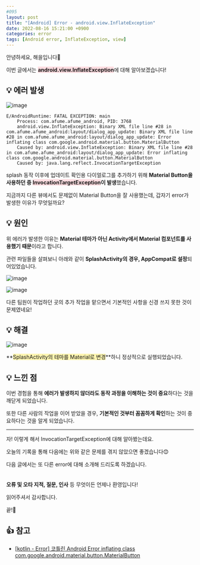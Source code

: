 ```yaml
---
#095
layout: post
title: "[Android] Error - android.view.InflateException"
date: 2022-08-16 15:21:00 +0900
categories: error
tags: [Android error, InflateException, view]
---
```


안녕하세요, 해을입니다🦖

이번 글에서는 <span style="background-color:#ffdce0">**android.view.InflateException**</span>에 대해 알아보겠습니다!

## 💡 에러 발생

![image](https://user-images.githubusercontent.com/39720852/184814064-ef316756-c3a5-4735-8d88-bfcb0d4f6360.png)

```
E/AndroidRuntime: FATAL EXCEPTION: main
    Process: com.afume.afume_android, PID: 3768
    android.view.InflateException: Binary XML file line #28 in com.afume.afume_android:layout/dialog_app_update: Binary XML file line #28 in com.afume.afume_android:layout/dialog_app_update: Error inflating class com.google.android.material.button.MaterialButton
    Caused by: android.view.InflateException: Binary XML file line #28 in com.afume.afume_android:layout/dialog_app_update: Error inflating class com.google.android.material.button.MaterialButton
    Caused by: java.lang.reflect.InvocationTargetException
```

splash 동작 이후에 업데이트 확인용 다이얼로그를 추가하기 위해 **Material Button을 사용하던 중 <span style="background-color:#ffdce0">InvocationTargetException</span>이 발생**했습니다.

지금까지 다른 뷰에서도 문제없이 Material Button을 잘 사용했는데, 갑자기 error가 발생한 이유가 무엇일까요?

## 💡 원인

위 에러가 발생한 이유는 **Material 테마가 아닌 Activity에서 Material 컴포넌트를 사용했기 때문**이라고 합니다.

관련 파일들을 살펴보니 아래와 같이 **SplashActivity의 경우, AppCompat로 설정**되어있었습니다.

![image](https://user-images.githubusercontent.com/39720852/184854876-c3022f44-1b5c-49bc-bff4-355bf06d4c40.png)

![image](https://user-images.githubusercontent.com/39720852/184854968-4fc1b0f6-5d7b-4926-8af1-df1f0c2b177a.png)

다른 팀원이 작업하던 곳의 추가 작업을 맡으면서 기본적인 사항을 신경 쓰지 못한 것이 문제였네요!

## 💡 해결

![image](https://user-images.githubusercontent.com/39720852/184856385-4f136471-c324-46e2-a267-05b3973b4b84.png)

**<span style="background-color:#fff5b1">SplashActivity의 테마를 Material로 변경</span>**하니 정상적으로 실행되었습니다.

## 💡 느낀 점

이번 경험을 통해 **에러가 발생하지 않더라도 동작 과정을 이해하는 것이 중요**하다는 것을 깨닫게 되었습니다.

또한 다른 사람의 작업을 이어 받았을 경우, **기본적인 것부터 꼼꼼하게 확인**하는 것이 중요하다는 것을 알게 되었습니다.

---

자! 이렇게 해서 InvocationTargetException에 대해 알아봤는데요.

오늘의 기록을 통해 다음에는 위와 같은 문제를 겪지 않았으면 좋겠습니다😊

다음 글에서는 또 다른 error에 대해 소개해 드리도록 하겠습니다.
<br/><br/><br/>
**오류 및 오타 지적, 질문, 인사** 등 무엇이든 언제나 환영입니다!

읽어주셔서 감사합니다.

끝!🦕
<br/>

## 👍 참고

- [[kotlin - Error] 코틀린 Android Error inflating class com.google.android.material.button.MaterialButton](https://fre2-dom.tistory.com/464)
